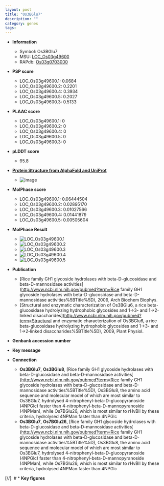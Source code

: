 ```yaml
---
layout: post
title: "Os3BGlu7"
description: ""
category: genes
tags: 
---
```


* **Information**  
    + Symbol: Os3BGlu7  
    + MSU: [LOC_Os03g49600](http://rice.plantbiology.msu.edu/cgi-bin/ORF_infopage.cgi?orf=LOC_Os03g49600)  
    + RAPdb: [Os03g0703000](http://rapdb.dna.affrc.go.jp/viewer/gbrowse_details/irgsp1?name=Os03g0703000)  

* **PSP score**  
    + LOC_Os03g49600.1: 0.0684 
    + LOC_Os03g49600.2: 0.2201 
    + LOC_Os03g49600.4: 0.3934 
    + LOC_Os03g49600.5: 0.2027 
    + LOC_Os03g49600.3: 0.5133 

* **PLAAC score**  
    + LOC_Os03g49600.1: 0 
    + LOC_Os03g49600.2: 0 
    + LOC_Os03g49600.4: 0 
    + LOC_Os03g49600.5: 0 
    + LOC_Os03g49600.3: 0 

* **pLDDT score**
    + 95.8

* **[Protein Structure from AlphaFold and UniProt](https://www.uniprot.org/uniprotkb/Q75I93/entry#structure)**
    + ![image](https://ricepsp.github.io/images/Q7/AF-Q75I93-F1.png)

* **MolPhase score**
    + LOC_Os03g49600.1: 0.06444504
    + LOC_Os03g49600.2: 0.02895170
    + LOC_Os03g49600.3: 0.01027566
    + LOC_Os03g49600.4: 0.01441879
    + LOC_Os03g49600.5: 0.00505604

* **MolPhase Result**
    + ![LOC_Os03g49600.1](https://304243504.github.io/Pictures/LOC_Os03g/LOC_Os03g49600.1.png)
    + ![LOC_Os03g49600.2](https://304243504.github.io/Pictures/LOC_Os03g/LOC_Os03g49600.2.png)
    + ![LOC_Os03g49600.3](https://304243504.github.io/Pictures/LOC_Os03g/LOC_Os03g49600.3.png)
    + ![LOC_Os03g49600.4](https://304243504.github.io/Pictures/LOC_Os03g/LOC_Os03g49600.4.png)
    + ![LOC_Os03g49600.5](https://304243504.github.io/Pictures/LOC_Os03g/LOC_Os03g49600.5.png)

* **Publication**  
    + [Rice family GH1 glycoside hydrolases with beta-D-glucosidase and beta-D-mannosidase activities](http://www.ncbi.nlm.nih.gov/pubmed?term=Rice family GH1 glycoside hydrolases with beta-D-glucosidase and beta-D-mannosidase activities%5BTitle%5D), 2009, Arch Biochem Biophys.
    + [Structural and enzymatic characterization of Os3BGlu6, a rice beta-glucosidase hydrolyzing hydrophobic glycosides and 1->3- and 1->2-linked disaccharides](http://www.ncbi.nlm.nih.gov/pubmed?term=Structural and enzymatic characterization of Os3BGlu6, a rice beta-glucosidase hydrolyzing hydrophobic glycosides and 1->3- and 1->2-linked disaccharides%5BTitle%5D), 2009, Plant Physiol.

* **Genbank accession number**  

* **Key message**  

* **Connection**  
    + __Os3BGlu7__, __Os3BGlu8__, [Rice family GH1 glycoside hydrolases with beta-D-glucosidase and beta-D-mannosidase activities](http://www.ncbi.nlm.nih.gov/pubmed?term=Rice family GH1 glycoside hydrolases with beta-D-glucosidase and beta-D-mannosidase activities%5BTitle%5D), Os3BGlu8, the amino acid sequence and molecular model of which are most similar to Os3BGlu7, hydrolysed 4-nitrophenyl-beta-D-glucopyranoside (4NPGlc) faster than 4-nitrophenyl-beta-D-mannopyranoside (4NPMan), while Os7BGlu26, which is most similar to rHvBII by these criteria, hydrolysed 4NPMan faster than 4NPGlc
    + __Os3BGlu7__, __Os7BGlu26__, [Rice family GH1 glycoside hydrolases with beta-D-glucosidase and beta-D-mannosidase activities](http://www.ncbi.nlm.nih.gov/pubmed?term=Rice family GH1 glycoside hydrolases with beta-D-glucosidase and beta-D-mannosidase activities%5BTitle%5D), Os3BGlu8, the amino acid sequence and molecular model of which are most similar to Os3BGlu7, hydrolysed 4-nitrophenyl-beta-D-glucopyranoside (4NPGlc) faster than 4-nitrophenyl-beta-D-mannopyranoside (4NPMan), while Os7BGlu26, which is most similar to rHvBII by these criteria, hydrolysed 4NPMan faster than 4NPGlc

[//]: # * **Key figures**  


